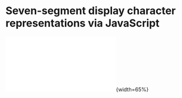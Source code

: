 # Seven-segment display character representations via JavaScript

![Image Title](sevn.pdf){width=65%}
